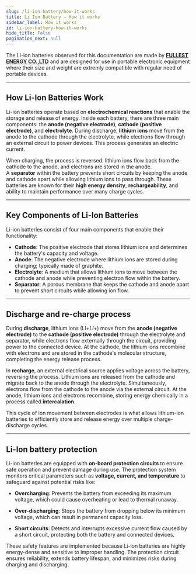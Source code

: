 ```yaml
---
slug: /li-ion-battery/how-it-works 
title: Li Ion Battery – How it works
sidebar_label: How it works
id: li-ion-battery-how-it-works 
hide_title: False
pagination_next: null
---  
```


The Li-ion batteries observed for this documentation are made by [**FULLEST ENERGY CO.,LTD**](http://www.fullyenergy.com/index.php) and are designed for use in portable electronic equipment where their size and weight are extremly compatible with regular need of portable devices.

<CenteredImage src="/img/li-ion-battery/333275.jpg" alt="Li-ion battery 40mAh 3.7V" caption="Li-ion battery 40mAh 3.7V" width="400px" />

---

## How Li-Ion Batteries Work 

Li-ion batteries operate based on **electrochemical reactions** that enable the storage and release of energy. Inside each battery, there are three main components: the **anode (negative electrode)**, **cathode (positive electrode)**, and **electrolyte**. During discharge, **lithium ions** move from the anode to the cathode through the electrolyte, while electrons flow through an external circuit to power devices. This process generates an electric current.

When charging, the process is reversed: lithium ions flow back from the cathode to the anode, and electrons are stored in the anode. A **separator** within the battery prevents short circuits by keeping the anode and cathode apart while allowing lithium ions to pass through. These batteries are known for their **high energy density**, **rechargeability**, and ability to maintain performance over many charge cycles.

<CenteredImage src="/img/li-ion-battery/scheme.jpg" alt="Schematic of a lithium ion battery" caption="Schematic of a lithium ion battery" width="400px" />

---

## Key Components of Li-Ion Batteries

Li-ion batteries consist of four main components that enable their functionality:

*   **Cathode**: The positive electrode that stores lithium ions and determines the battery's capacity and voltage. 
*   **Anode**: The negative electrode where lithium ions are stored during charging; typically made of graphite.
*   **Electrolyte**: A medium that allows lithium ions to move between the cathode and anode while preventing electron flow within the battery.
*   **Separator**: A porous membrane that keeps the cathode and anode apart to prevent short circuits while allowing ion flow.
---

## Discharge and re-charge process  

During **discharge**, lithium ions (Li+_Li_+) move from the **anode (negative electrode)** to the **cathode (positive electrode)** through the electrolyte and separator, while electrons flow externally through the circuit, providing power to the connected device. At the cathode, the lithium ions recombine with electrons and are stored in the cathode's molecular structure, completing the energy release process.

In **recharge**, an external electrical source applies voltage across the battery, reversing the process. Lithium ions are released from the cathode and migrate back to the anode through the electrolyte. Simultaneously, electrons flow from the cathode to the anode via the external circuit. At the anode, lithium ions and electrons recombine, storing energy chemically in a process called **intercalation.**

This cycle of ion movement between electrodes is what allows lithium-ion batteries to efficiently store and release energy over multiple charge-discharge cycles.

---

## Li-Ion battery protection  

Li-ion batteries are equipped with **on-board protection circuits** to ensure safe operation and prevent damage during use. The protection system monitors critical parameters such as **voltage, current, and temperature** to safeguard against potential risks like:

*   **Overcharging**: Prevents the battery from exceeding its maximum voltage, which could cause overheating or lead to thermal runaway.
    
*   **Over-discharging**: Stops the battery from dropping below its minimum voltage, which can result in permanent capacity loss.
    
*   **Short circuits**: Detects and interrupts excessive current flow caused by a short circuit, protecting both the battery and connected devices.
    

These safety features are implemented because Li-ion batteries are highly energy-dense and sensitive to improper handling. The protection circuit ensures reliability, extends battery lifespan, and minimizes risks during charging and discharging.